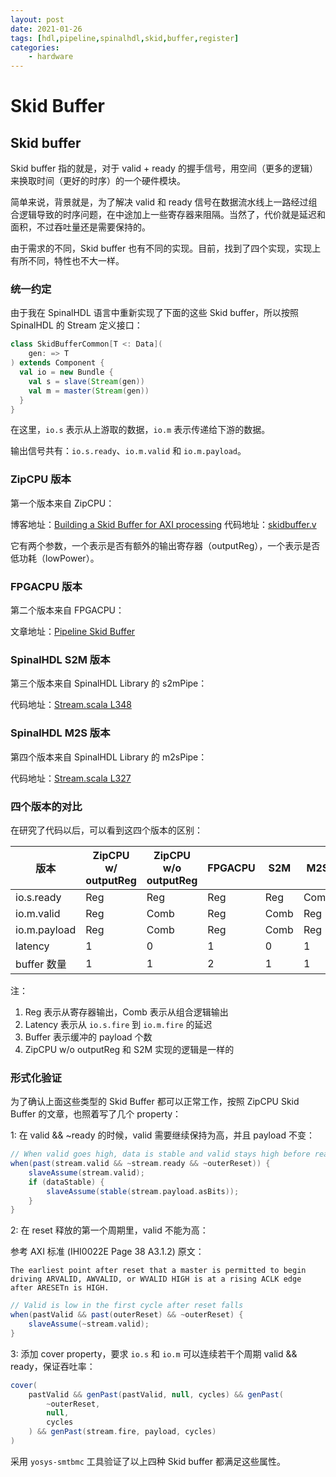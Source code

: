 ```yaml
---
layout: post
date: 2021-01-26
tags: [hdl,pipeline,spinalhdl,skid,buffer,register]
categories:
    - hardware
---
```


# Skid Buffer

## Skid buffer

Skid buffer 指的就是，对于 valid + ready 的握手信号，用空间（更多的逻辑）来换取时间（更好的时序）的一个硬件模块。

简单来说，背景就是，为了解决 valid 和 ready 信号在数据流水线上一路经过组合逻辑导致的时序问题，在中途加上一些寄存器来阻隔。当然了，代价就是延迟和面积，不过吞吐量还是需要保持的。

由于需求的不同，Skid buffer 也有不同的实现。目前，找到了四个实现，实现上有所不同，特性也不大一样。

### 统一约定

由于我在 SpinalHDL 语言中重新实现了下面的这些 Skid buffer，所以按照 SpinalHDL 的 Stream 定义接口：

```scala
class SkidBufferCommon[T <: Data](
    gen: => T
) extends Component {
  val io = new Bundle {
    val s = slave(Stream(gen))
    val m = master(Stream(gen))
  }
}
```

在这里，`io.s` 表示从上游取的数据，`io.m` 表示传递给下游的数据。

输出信号共有：`io.s.ready`、`io.m.valid` 和 `io.m.payload`。

### ZipCPU 版本

第一个版本来自 ZipCPU：

博客地址：[Building a Skid Buffer for AXI processing](https://zipcpu.com/blog/2019/05/22/skidbuffer.html)
代码地址：[skidbuffer.v](https://github.com/ZipCPU/wb2axip/blob/master/rtl/skidbuffer.v)

它有两个参数，一个表示是否有额外的输出寄存器（outputReg），一个表示是否低功耗（lowPower）。

### FPGACPU 版本

第二个版本来自 FPGACPU：

文章地址：[Pipeline Skid Buffer](http://fpgacpu.ca/fpga/Pipeline_Skid_Buffer.html)

### SpinalHDL S2M 版本

第三个版本来自 SpinalHDL Library 的 s2mPipe：

代码地址：[Stream.scala L348](https://github.com/SpinalHDL/SpinalHDL/blob/f9eda46bb5968659fe4e97cad8b69c8c0cb2bf89/lib/src/main/scala/spinal/lib/Stream.scala#L348)

### SpinalHDL M2S 版本

第四个版本来自 SpinalHDL Library 的 m2sPipe：

代码地址：[Stream.scala L327](https://github.com/SpinalHDL/SpinalHDL/blob/f9eda46bb5968659fe4e97cad8b69c8c0cb2bf89/lib/src/main/scala/spinal/lib/Stream.scala#L327)

### 四个版本的对比

在研究了代码以后，可以看到这四个版本的区别：

| 版本         | ZipCPU w/ outputReg | ZipCPU w/o outputReg | FPGACPU | S2M  | M2S  |
| ------------ | ------------------- | -------------------- | ------- | ---- | ---- |
| io.s.ready   | Reg                 | Reg                  | Reg     | Reg  | Comb |
| io.m.valid   | Reg                 | Comb                 | Reg     | Comb | Reg  |
| io.m.payload | Reg                 | Comb                 | Reg     | Comb | Reg  |
| latency      | 1                   | 0                    | 1       | 0    | 1    |
| buffer 数量  | 1                   | 1                    | 2       | 1    | 1    |

注：

1. Reg 表示从寄存器输出，Comb 表示从组合逻辑输出
2. Latency 表示从 `io.s.fire` 到 `io.m.fire` 的延迟
3. Buffer 表示缓冲的 payload 个数
4. ZipCPU w/o outputReg 和 S2M 实现的逻辑是一样的

### 形式化验证

为了确认上面这些类型的 Skid Buffer 都可以正常工作，按照 ZipCPU Skid Buffer 的文章，也照着写了几个 property：

1: 在 valid && ~ready 的时候，valid 需要继续保持为高，并且 payload 不变：

```scala
// When valid goes high, data is stable and valid stays high before ready
when(past(stream.valid && ~stream.ready && ~outerReset)) {
    slaveAssume(stream.valid);
    if (dataStable) {
        slaveAssume(stable(stream.payload.asBits));
    }
}
```

2: 在 reset 释放的第一个周期里，valid 不能为高：

参考 AXI 标准 (IHI0022E Page 38 A3.1.2) 原文：

```text
The earliest point after reset that a master is permitted to begin driving ARVALID, AWVALID, or WVALID HIGH is at a rising ACLK edge after ARESETn is HIGH.
```

```scala
// Valid is low in the first cycle after reset falls
when(pastValid && past(outerReset) && ~outerReset) {
    slaveAssume(~stream.valid);
}
```

3: 添加 cover property，要求 `io.s` 和 `io.m` 可以连续若干个周期 valid && ready，保证吞吐率：

```scala
cover(
    pastValid && genPast(pastValid, null, cycles) && genPast(
        ~outerReset,
        null,
        cycles
    ) && genPast(stream.fire, payload, cycles)
)
```

采用 `yosys-smtbmc` 工具验证了以上四种 Skid buffer 都满足这些属性。
